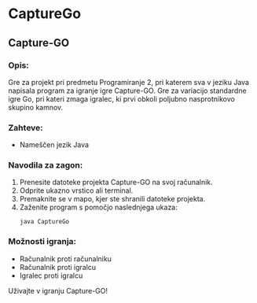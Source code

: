 # CaptureGo
## Capture-GO

### Opis:
Gre za projekt pri predmetu Programiranje 2, pri katerem sva v jeziku Java napisala program za igranje igre Capture-GO. Gre za variacijo standardne igre Go, pri kateri zmaga igralec, ki prvi obkoli poljubno nasprotnikovo skupino kamnov. 

### Zahteve:
- Nameščen jezik Java

### Navodila za zagon:
1. Prenesite datoteke projekta Capture-GO na svoj računalnik.
2. Odprite ukazno vrstico ali terminal.
3. Premaknite se v mapo, kjer ste shranili datoteke projekta.
4. Zaženite program s pomočjo naslednjega ukaza:
   ```shell
   java CaptureGo
   ```
   
### Možnosti igranja:
- Računalnik proti računalniku
- Računalnik proti igralcu
- Igralec proti igralcu

Uživajte v igranju Capture-GO!
